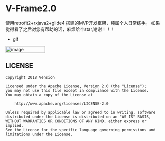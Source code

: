 # V-Frame2.0
  使用retrofit2+rxjava2+glide4 搭建的MVP开发框架，纯属个人日常练手。
  如果觉得看了之后对您有帮助的话，麻烦给个star,谢谢！！！

- gif

<div style="display:flex;">
   <img alt="image" src="https://github.com/Vension/V-Frame2.0/blob/master/Screenshots/GIF.gif" width="50%">
</div>
 
## LICENSE

```
Copyright 2018 Vension

Licensed under the Apache License, Version 2.0 (the "License");
you may not use this file except in compliance with the License.
You may obtain a copy of the License at

    http://www.apache.org/licenses/LICENSE-2.0

Unless required by applicable law or agreed to in writing, software
distributed under the License is distributed on an "AS IS" BASIS,
WITHOUT WARRANTIES OR CONDITIONS OF ANY KIND, either express or implied.
See the License for the specific language governing permissions and
limitations under the License.
```
